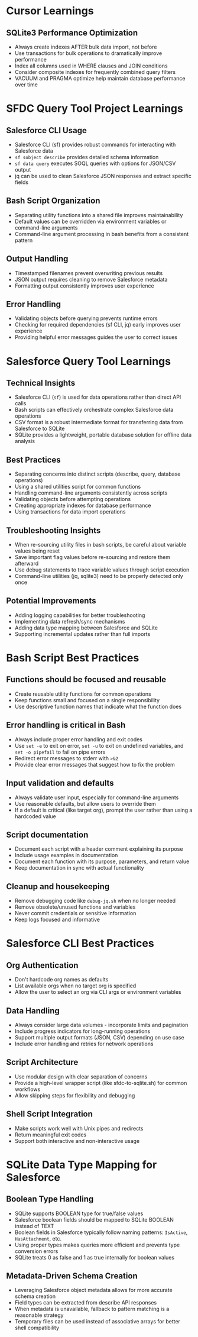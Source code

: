 # Cursor Learnings

## SQLite3 Performance Optimization
- Always create indexes AFTER bulk data import, not before
- Use transactions for bulk operations to dramatically improve performance
- Index all columns used in WHERE clauses and JOIN conditions
- Consider composite indexes for frequently combined query filters
- VACUUM and PRAGMA optimize help maintain database performance over time

# SFDC Query Tool Project Learnings

## Salesforce CLI Usage
- Salesforce CLI (sf) provides robust commands for interacting with Salesforce data
- `sf sobject describe` provides detailed schema information
- `sf data query` executes SOQL queries with options for JSON/CSV output
- jq can be used to clean Salesforce JSON responses and extract specific fields

## Bash Script Organization
- Separating utility functions into a shared file improves maintainability
- Default values can be overridden via environment variables or command-line arguments
- Command-line argument processing in bash benefits from a consistent pattern

## Output Handling
- Timestamped filenames prevent overwriting previous results
- JSON output requires cleaning to remove Salesforce metadata
- Formatting output consistently improves user experience

## Error Handling
- Validating objects before querying prevents runtime errors
- Checking for required dependencies (sf CLI, jq) early improves user experience
- Providing helpful error messages guides the user to correct issues

# Salesforce Query Tool Learnings

## Technical Insights
- Salesforce CLI (`sf`) is used for data operations rather than direct API calls
- Bash scripts can effectively orchestrate complex Salesforce data operations
- CSV format is a robust intermediate format for transferring data from Salesforce to SQLite
- SQLite provides a lightweight, portable database solution for offline data analysis

## Best Practices
- Separating concerns into distinct scripts (describe, query, database operations)
- Using a shared utilities script for common functions
- Handling command-line arguments consistently across scripts
- Validating objects before attempting operations
- Creating appropriate indexes for database performance
- Using transactions for data import operations

## Troubleshooting Insights
- When re-sourcing utility files in bash scripts, be careful about variable values being reset
- Save important flag values before re-sourcing and restore them afterward
- Use debug statements to trace variable values through script execution
- Command-line utilities (jq, sqlite3) need to be properly detected only once

## Potential Improvements
- Adding logging capabilities for better troubleshooting
- Implementing data refresh/sync mechanisms
- Adding data type mapping between Salesforce and SQLite
- Supporting incremental updates rather than full imports

# Bash Script Best Practices

## Functions should be focused and reusable
- Create reusable utility functions for common operations
- Keep functions small and focused on a single responsibility
- Use descriptive function names that indicate what the function does

## Error handling is critical in Bash
- Always include proper error handling and exit codes
- Use `set -e` to exit on error, `set -u` to exit on undefined variables, and `set -o pipefail` to fail on pipe errors
- Redirect error messages to stderr with `>&2`
- Provide clear error messages that suggest how to fix the problem

## Input validation and defaults
- Always validate user input, especially for command-line arguments
- Use reasonable defaults, but allow users to override them
- If a default is critical (like target org), prompt the user rather than using a hardcoded value

## Script documentation
- Document each script with a header comment explaining its purpose
- Include usage examples in documentation
- Document each function with its purpose, parameters, and return value
- Keep documentation in sync with actual functionality

## Cleanup and housekeeping 
- Remove debugging code like `debug-jq.sh` when no longer needed
- Remove obsolete/unused functions and variables
- Never commit credentials or sensitive information
- Keep logs focused and informative

# Salesforce CLI Best Practices

## Org Authentication
- Don't hardcode org names as defaults
- List available orgs when no target org is specified
- Allow the user to select an org via CLI args or environment variables

## Data Handling
- Always consider large data volumes - incorporate limits and pagination
- Include progress indicators for long-running operations
- Support multiple output formats (JSON, CSV) depending on use case
- Include error handling and retries for network operations

## Script Architecture
- Use modular design with clear separation of concerns
- Provide a high-level wrapper script (like sfdc-to-sqlite.sh) for common workflows
- Allow skipping steps for flexibility and debugging

## Shell Script Integration
- Make scripts work well with Unix pipes and redirects
- Return meaningful exit codes
- Support both interactive and non-interactive usage 

# SQLite Data Type Mapping for Salesforce

## Boolean Type Handling
- SQLite supports BOOLEAN type for true/false values
- Salesforce boolean fields should be mapped to SQLite BOOLEAN instead of TEXT
- Boolean fields in Salesforce typically follow naming patterns: `IsActive`, `HasAttachment`, etc.
- Using proper types makes queries more efficient and prevents type conversion errors
- SQLite treats 0 as false and 1 as true internally for boolean values

## Metadata-Driven Schema Creation
- Leveraging Salesforce object metadata allows for more accurate schema creation
- Field types can be extracted from describe API responses
- When metadata is unavailable, fallback to pattern matching is a reasonable strategy
- Temporary files can be used instead of associative arrays for better shell compatibility 